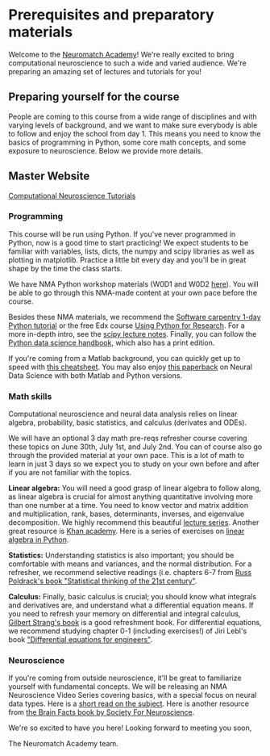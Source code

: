 # Prerequisites and preparatory materials

Welcome to the [Neuromatch Academy](https://neuromatch.io/academy/)! We're really excited to bring computational neuroscience to such a wide and varied audience. We're preparing an amazing set of lectures and tutorials for you!

## Preparing yourself for the course

People are coming to this course from a wide range of disciplines and with varying levels of background, and we want to make sure everybody is able to follow and enjoy the school from day 1. This means you need to know the basics of programming in Python, some core math concepts, and some exposure to neuroscience. Below we provide more details.

## Master Website

[Computational Neuroscience Tutorials](https://compneuro.neuromatch.io/intro.html)

### Programming

This course will be run using Python. If you've never programmed in Python, now is a good time to start practicing! We expect students to be familiar with variables, lists, dicts, the numpy and scipy libraries as well as plotting in matplotlib. Practice a little bit every day and you'll be in great shape by the time the class starts. 

We have NMA Python workshop materials (W0D1 and W0D2 [here](https://github.com/NeuromatchAcademy/course-content/tree/master/tutorials)). You will be able to go through this NMA-made content at your own pace before the course.  

Besides these NMA materials, we recommend the [Software carpentry 1-day Python tutorial](https://swcarpentry.github.io/python-novice-inflammation/) or the free Edx course [Using Python for Research](https://www.edx.org/course/using-python-for-research). For a more in-depth intro, see the [scipy lecture notes](https://scipy-lectures.org/). Finally, you can follow the [Python data science handbook](https://jakevdp.github.io/PythonDataScienceHandbook/), which also has a print edition. 

If you're coming from a Matlab background, you can quickly get up to speed with [this cheatsheet](https://cheatsheets.quantecon.org/). You may also enjoy [this paperback](https://www.worldcat.org/title/neural-data-science-a-primer-with-matlab-and-python/oclc/973932708) on Neural Data Science with both Matlab and Python versions.

### Math skills

Computational neuroscience and neural data analysis relies on linear algebra, probability, basic statistics, and calculus (derivates and ODEs).

We will have an optional 3 day math pre-reqs refresher course covering these topics on June 30th, July 1st, and July 2nd. You can of course also go through the provided material at your own pace. This is a lot of math to learn in just 3 days so we expect you to study on your own before and after if you are not familiar with the topics. 

**Linear algebra:** You will need a good grasp of linear algebra to follow along, as linear algebra is crucial for almost anything quantitative involving more than one number at a time. You need to know vector and matrix addition and multiplication, rank, bases, determinants, inverses, and eigenvalue decomposition. We highly recommend this beautiful [lecture series](https://www.youtube.com/playlist?list=PLZHQObOWTQDPD3MizzM2xVFitgF8hE_ab). Another great resource is [Khan academy](https://www.khanacademy.org/math/linear-algebra/vectors-and-spaces/vectors/v/vector-introduction-linear-algebra).  Here is a series of exercises on [linear algebra in Python](https://www.w3resource.com/python-exercises/numpy/linear-algebra/index.php).

**Statistics:** Understanding statistics is also important; you should be comfortable with means and variances, and the normal distribution. For a refresher, we recommend selective readings (i.e. chapters 6-7 from [Russ Poldrack's book "Statistical thinking of the 21st century"](https://statsthinking21.github.io/statsthinking21-core-site/).

**Calculus:** Finally, basic calculus is crucial; you should know what integrals and derivatives are, and understand what a differential equation means. If you need to refresh your memory on differential and integral calculus, [Gilbert Strang's book](https://ocw.mit.edu/ans7870/resources/Strang/Edited/Calculus/Calculus.pdf) is a good refreshment book. For differential equations, we recommend studying chapter 0-1 (including exercises!) of Jiri Lebl's book ["Differential equations for engineers"](https://www.jirka.org/diffyqs/).

### Neuroscience

If you're coming from outside neuroscience, it'll be great to familiarize yourself with fundamental concepts. We will be releasing an NMA Neuroscience Video Series covering basics, with a special focus on neural data types. Here is a [short read on the subject](https://www.bna.org.uk/static/uploads/resources/BNA_English.pdf). Here is another resource from [the Brain Facts book by Society For Neuroscience](https://www.brainfacts.org/the-brain-facts-book).

We're so excited to have you here! Looking forward to meeting you soon,

The Neuromatch Academy team.
